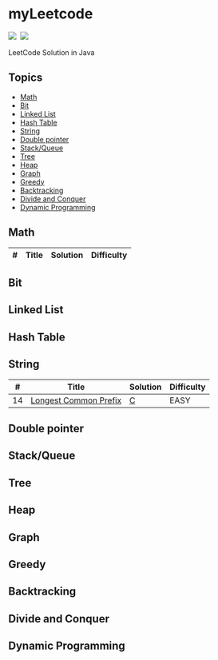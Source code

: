 # myLeetcode

![](https://img.shields.io/badge/SOLVED-0-green)&nbsp;
![](https://img.shields.io/badge/LANGUAGE-C-blue)

LeetCode Solution in Java

## Topics
- [Math](#math)
- [Bit](#bit)
- [Linked List](#linked-list)
- [Hash Table](#hash-table)
- [String](#string)
- [Double pointer](#Double-pointer)
- [Stack/Queue](#stackqueue)
- [Tree](#tree)
- [Heap](#heap)
- [Graph](#graph)
- [Greedy](#greedy)
- [Backtracking](#backtracking)
- [Divide and Conquer](#divide-and-conquer)
- [Dynamic Programming](#dynamic-programming)

## Math
| # | Title | Solution | Difficulty |
|:-:|-|-|-|


## Bit


## Linked List


## Hash Table


## String
| # | Title | Solution | Difficulty |
|:-:|-|-|-|
|14|[Longest Common Prefix](https://leetcode.com/problems/longest-common-prefix/)|[C](string/longest-common-prefix/longest-common-prefix.cpp)|EASY|

## Double pointer


## Stack/Queue


## Tree


## Heap


## Graph


## Greedy


## Backtracking


## Divide and Conquer


## Dynamic Programming
